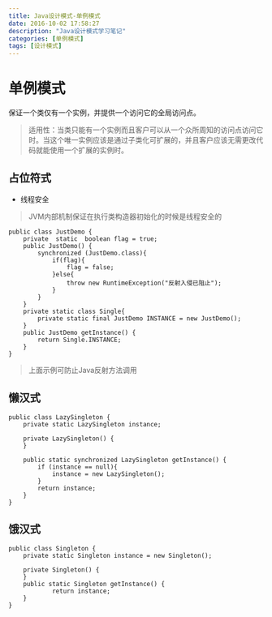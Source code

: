 ```yaml
---
title: Java设计模式-单例模式
date: 2016-10-02 17:58:27
description: "Java设计模式学习笔记"
categories: [单例模式]
tags: [设计模式]
---
```

# 单例模式
保证一个类仅有一个实例，并提供一个访问它的全局访问点。

>适用性：当类只能有一个实例而且客户可以从一个众所周知的访问点访问它时。当这个唯一实例应该是通过子类化可扩展的，并且客户应该无需更改代码就能使用一个扩展的实例时。

## 占位符式

- 线程安全
> JVM内部机制保证在执行类构造器初始化的时候是线程安全的

```
public class JustDemo {
    private  static  boolean flag = true;
    public JustDemo() {
        synchronized (JustDemo.class){
            if(flag){
                flag = false;
            }else{
                throw new RuntimeException("反射入侵已阻止");
            }
        }
    }
    private static class Single{
        private static final JustDemo INSTANCE = new JustDemo();
    }
    public JustDemo getInstance() {
        return Single.INSTANCE;
    }
}
```
> 上面示例可防止Java反射方法调用

## 懒汉式

```
public class LazySingleton {
    private static LazySingleton instance;

    private LazySingleton() {
    }

    public static synchronized LazySingleton getInstance() {
        if (instance == null){
            instance = new LazySingleton();
        }
        return instance;
    }
}
```


## 饿汉式
```
public class Singleton {
    private static Singleton instance = new Singleton();

    private Singleton() {
    }
    public static Singleton getInstance() {
            return instance;
    }
}
```

